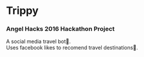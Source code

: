 # Trippy
### Angel Hacks 2016 Hackathon Project
A social media travel bot:iphone:.  
Uses facebook likes to recomend travel destinations:rocket:.  
